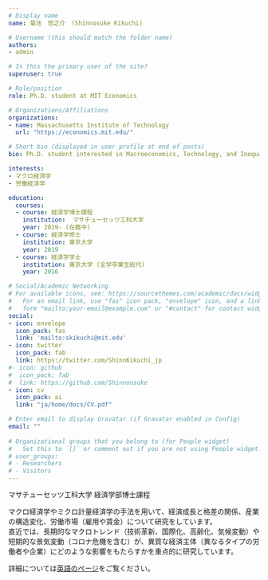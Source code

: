 ```yaml
---
# Display name
name: 菊池　信之介　(Shinnosuke Kikuchi)

# Username (this should match the folder name)
authors:
- admin

# Is this the primary user of the site?
superuser: true

# Role/position
role: Ph.D. student at MIT Economics

# Organizations/Affiliations
organizations:
- name: Massachusetts Institute of Technology
  url: "https://economics.mit.edu/"

# Short bio (displayed in user profile at end of posts)
bio: Ph.D. student interested in Macroeconomics, Technology, and Inequality

interests:
- マクロ経済学
- 労働経済学

education:
  courses:
  - course: 経済学博士課程
    institution:  マサチューセッツ工科大学
    year: 2019- (在籍中)
  - course: 経済学修士
    institution: 東京大学
    year: 2019
  - course: 経済学学士
    institution: 東京大学 (全学卒業生総代)
    year: 2016

# Social/Academic Networking
# For available icons, see: https://sourcethemes.com/academic/docs/widgets/#icons
#   For an email link, use "fas" icon pack, "envelope" icon, and a link in the
#   form "mailto:your-email@example.com" or "#contact" for contact widget.
social:
- icon: envelope
  icon_pack: fas
  link: 'mailto:skikuchi@mit.edu'
- icon: twitter
  icon_pack: fab
  link: https://twitter.com/ShinnKikuchi_jp
#- icon: github
#  icon_pack: fab
#  link: https://github.com/Shinnousuke
- icon: cv
  icon_pack: ai
  link: "ja/home/docs/CV.pdf"

# Enter email to display Gravatar (if Gravatar enabled in Config)
email: ""
  
# Organizational groups that you belong to (for People widget)
#   Set this to `[]` or comment out if you are not using People widget.  
# user_groups:
# - Researchers
# - Visitors
---
```


マサチューセッツ工科大学 経済学部博士課程

マクロ経済学やミクロ計量経済学の手法を用いて、経済成長と格差の関係、産業の構造変化、労働市場（雇用や賃金）について研究をしています。  
直近では、長期的なマクロトレンド（技術革新、国際化、高齢化、気候変動）や短期的な景気変動（コロナ危機を含む）が、異質な経済主体（異なるタイプの労働者や企業）にどのような影響をもたらすかを重点的に研究しています。  

詳細については[英語のページ](https://shinnosuke-kikuchi.com/en/)をご覧ください。